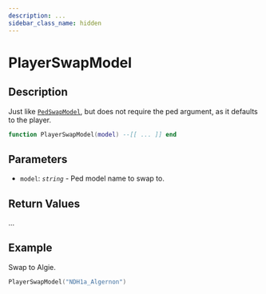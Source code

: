 ```yaml
---
description: ...
sidebar_class_name: hidden
---
```


# PlayerSwapModel

## Description

Just like [`PedSwapModel`](https://bully-scripting.vercel.app/docs/game-reference/global-functions/PedSwapModel), but does not require the ped argument, as it defaults to the player.

```lua
function PlayerSwapModel(model) --[[ ... ]] end
```

## Parameters

- `model`: _`string`_ - Ped model name to swap to.

## Return Values

...

## Example

Swap to Algie.

```lua
PlayerSwapModel("NDH1a_Algernon")
```